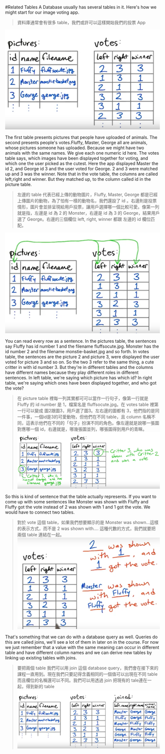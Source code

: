 #Related Tables
A Database usually has several tables in it. Here's how we might start for our image voting app.
>資料庫通常會有很多 table，我們或許可以這樣開始我們的投票 App 

![](/assets/relatedTables_1.png)

The first table presents pictures that people have uploaded of animals. The second presents people's votes.Fluffy, Master, George all are animals, whose pictures someone has uploaded. Because we might have two animals with the same names. We give each one numeric id here. The votes table says, which images have been displayed together for voting, and which one the user picked as the cutest. Here the app displayed Master the id 2, and George id 3 and the user voted for George. 2 and 3 were matched up and 3 was the winner. Note that in the vote table, the columns are called left,right and winner. But they matched up, to the column called id in the picture table. 
>左邊的 table 代表已經上傳的動物圖片，Fluffy, Master, George 都是已經上傳圖片的動物，為了怕有一樣的動物名，我們還設了 id 。右邊則是投票情形，圖片會並排呈現給用戶投票，讓用戶選擇哪一個比較可愛。像第一列就是指，左邊是 id 為 2 的 Monster，右邊是 id 為 3 的 George，結果用戶選了 George。右邊的三個欄位 left, right, winner 都跟 左邊的 id 欄位匹配。 

![](/assets/relatedTables_2.png)

You can read every row as a sentence. In the pictures table, the sentences say Fluffy has id number 1 and the filename fluffsocute.jpg. Monster has the id number 2 and the filename monstie-basket.jpg and so forth. In votes table, the sentences are the picture 2 and picture 3, were displayed the user voted for picture 3 and so on. So the two 3 refer to the same thing, a cute critter in with id number 3. But they're in different tables and the columns have different names because they play different roles in different sentences. In left table, we're saying which picture has which id? In right table, we're saying which ones have been displayed together, and who got the vote? 
>在 picture table 裡每一列其實都可可以當作一行句子，像第一行就是 Fluffy 的 id number 是 1，檔案名是 fluffsocute.jpg。在 votes table 裡第一行可以變成 圖2跟圖3，用戶選了圖3。左右邊的圖都有 3，他們指的是同一件事，一個id是3的可愛動物，但他們在不同 table，且 column 名稱不同，這表示他們在不同的「句子」扮演不同的角色。像左邊就是說哪一張圖對應哪一個 id，右邊就是，哪幾張圖並列，哪張圖得到用戶的青睞。
![](/assets/relatedTables_3.png)

So this is kind of sentence that the table actually represents. If you want to come up with some sentences like Monster was shown with Fluffy and Fluffy got the vote instead of 2 was shown with 1 and 1 got the vote. We would have to connect two tables.
>對於 vote 這個 table，如果我們想要顯示的是 Monster was shown...這樣的表示方式，而不是 2 was shown with.... 這種代數的方式，我們就要把兩個 table 連結在一起。
![](/assets/relatedTables_4.png)

That's something that we can do with a database query as well. Queries do this are called joins, we'll see a lot of them in later on in the course. For now we just remember that a value with the same meaning can occur in different table and have different column names and we can derive new tables by linking up existing tables with joins.
>要把兩個 table 我們可以用 join 這個 database query，我們會在接下來的課程一直用到。現在我們只要記得含義相同的一個值可以出現在不同 table 而且欄位的名稱還可以不同。我們可以用透過 join 把現有的 tale連在一起，得到新的 table
![](/assets/relatedTables_5.png)

